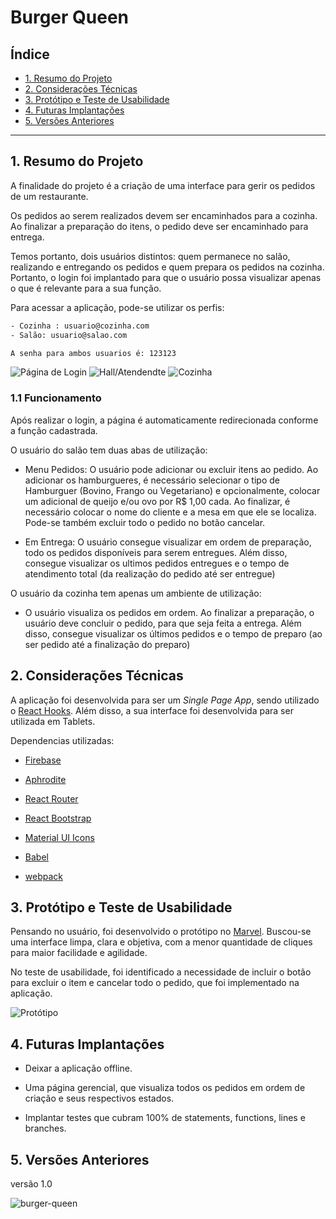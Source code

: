 # Burger Queen

## Índice

- [1. Resumo do Projeto](#1-resumo-do-projeto)
- [2. Considerações Técnicas](#2-considerações-técnicas)
- [3. Protótipo e Teste de Usabilidade](#3-protótipo-e-teste-de-usabilidade)
- [4. Futuras Implantações](#4-futuras-implantações)
- [5. Versões Anteriores](#5-versões-anteriores)

---

## 1. Resumo do Projeto

A finalidade do projeto é a criação de uma interface para gerir os pedidos de um restaurante.

Os pedidos ao serem realizados devem ser encaminhados para a cozinha. Ao finalizar a preparação do itens, o pedido deve ser encaminhado para entrega.

Temos portanto, dois usuários distintos: quem permanece no salão, realizando e entregando os pedidos e quem prepara os pedidos na cozinha. Portanto, o login foi implantado para que o usuário possa visualizar apenas o que é relevante para a sua função.

Para acessar a aplicação, pode-se utilizar os perfis:

```bash
- Cozinha : usuario@cozinha.com
- Salão: usuario@salao.com
```

```bash
A senha para ambos usuarios é: 123123
```

![Página de Login](imgs/login.png) ![Hall/Atendendte](imgs/hall.png) ![Cozinha](imgs/kitchen.png)

### 1.1 Funcionamento

Após realizar o login, a página é automaticamente redirecionada conforme a função cadastrada.

O usuário do salão tem duas abas de utilização:

- Menu Pedidos: O usuário pode adicionar ou excluir itens ao pedido. Ao adicionar os hamburgueres, é necessário selecionar o tipo de Hamburguer (Bovino, Frango ou Vegetariano) e opcionalmente, colocar um adicional de queijo e/ou ovo por R\$ 1,00 cada. Ao finalizar, é necessário colocar o nome do cliente e a mesa em que ele se localiza. Pode-se também excluir todo o pedido no botão cancelar.

- Em Entrega: O usuário consegue visualizar em ordem de preparação, todo os pedidos disponíveis para serem entregues. Além disso, consegue visualizar os ultimos pedidos entregues e o tempo de atendimento total (da realização do pedido até ser entregue)

O usuário da cozinha tem apenas um ambiente de utilização:

- O usuário visualiza os pedidos em ordem. Ao finalizar a preparação, o usuário deve concluir o pedido, para que seja feita a entrega. Além disso, consegue visualizar os últimos pedidos e o tempo de preparo (ao ser pedido até a finalização do preparo)

## 2. Considerações Técnicas

A aplicação foi desenvolvida para ser um _Single Page App_, sendo utilizado o [React Hooks](https://pt-br.reactjs.org/docs/hooks-intro.html). Além disso, a sua interface foi desenvolvida para ser utilizada em Tablets.

Dependencias utilizadas:

- [Firebase](https://firebase.google.com/?hl=pt-br)

- [Aphrodite](https://github.com/Khan/aphrodite)

- [React Router](https://reacttraining.com/react-router/)

- [React Bootstrap](https://react-bootstrap.github.io/)

- [Material UI Icons](https://material-ui.com/pt/components/material-icons/)

- [Babel](https://babeljs.io/)

- [webpack](https://webpack.js.org/)

## 3. Protótipo e Teste de Usabilidade

Pensando no usuário, foi desenvolvido o protótipo no [Marvel](https://marvelapp.com/dashboard/). Buscou-se uma interface limpa, clara e objetiva, com a menor quantidade de cliques para maior facilidade e agilidade.

No teste de usabilidade, foi identificado a necessidade de incluir o botão para excluir o item e cancelar todo o pedido, que foi implementado na aplicação.

![Protótipo](imgs/prototype.PNG)

## 4. Futuras Implantações

- Deixar a aplicação offline.

- Uma página gerencial, que visualiza todos os pedidos em ordem de criação e seus respectivos estados.

- Implantar testes que cubram 100% de statements, functions, lines e branches.

## 5. Versões Anteriores

versão 1.0

![burger-queen](imgs/Tablet_web.png)
